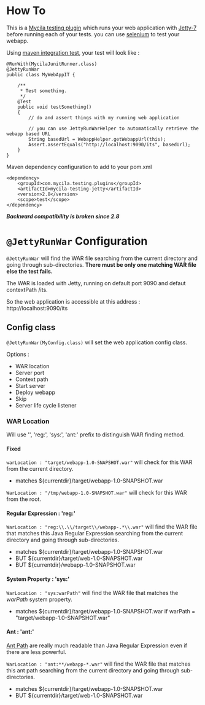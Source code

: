 # How To #

This is a [Mycila testing plugin](http://code.google.com/p/mycila/wiki/MycilaTesting) which runs your web application with [Jetty-7](http://www.eclipse.org/jetty/) before running each of your tests. you can use [selenium](http://seleniumhq.org/) to test your webapp.

Using [maven integration test](http://maven.apache.org/plugins/maven-failsafe-plugin/usage.html), your test will look like :

```
@RunWith(MycilaJunitRunner.class)
@JettyRunWar
public class MyWebAppIT {

    /**
     * Test something.
     */
    @Test
    public void testSomething()
    {
        // do and assert things with my running web application

        // you can use JettyRunWarHelper to automatically retrieve the webapp based URL
        String basedUrl = WebappHelper.getWebappUrl(this);
        Assert.assertEquals("http://localhost:9090/its", basedUrl);
    }
}
```

Maven dependency configuration to add to your pom.xml

```
<dependency>
    <groupId>com.mycila.testing.plugins</groupId>
    <artifactId>mycila-testing-jetty</artifactId>
    <version>2.8</version>
    <scope>test</scope>
</dependency>
```

_**Backward compatibility is broken since 2.8**_

# `@JettyRunWar` Configuration #

`@JettyRunWar` will find the WAR file searching from the current directory and going through sub-directories. **There must be only one matching WAR file else the test fails.**

The WAR is loaded with Jetty, running on default port 9090 and defaut contextPath /its.

So the web application is accessible at this address : http://localhost:9090/its

## Config class ##

`@JettyRunWar(MyConfig.class)` will set the web application config class.

Options :

  * WAR location
  * Server port
  * Context path
  * Start server
  * Deploy webapp
  * Skip
  * Server life cycle listener

### WAR Location ###

Will use '', 'reg:', 'sys:', 'ant:' prefix to distinguish WAR finding method.

#### Fixed ####

`warLocation : "target/webapp-1.0-SNAPSHOT.war"` will check for this WAR from the current directory.

  * matches ${currentdir}/target/webapp-1.0-SNAPSHOT.war

`WarLocation : "/tmp/webapp-1.0-SNAPSHOT.war"` will check for this WAR from the root.

#### Regular Expression  : 'reg:' ####

`WarLocation : "reg:\\.\\/target\\/webapp-.*\\.war"` will find the WAR file that matches this Java Regular Expression searching from the current directory and going through sub-directories.

  * matches ${currentdir}/target/webapp-1.0-SNAPSHOT.war
  * BUT ${currentdir}/target/web-1.0-SNAPSHOT.war
  * BUT ${currentdir}/webapp-1.0-SNAPSHOT.war

#### System Property : 'sys:' ####

`WarLocation : "sys:warPath"` will find the WAR file that matches the _warPath_ system property.

  * matches ${currentdir}/target/webapp-1.0-SNAPSHOT.war if warPath = "target/webapp-1.0-SNAPSHOT.war"

#### Ant : 'ant:' ####

[Ant Path](http://ant.apache.org/manual/dirtasks.html) are really much readable than Java Regular Expression even if there are less powerful.

`WarLocation : "ant:**/webapp-*.war"` will find the WAR file that matches this ant path searching from the current directory and going through sub-directories.

  * matches ${currentdir}/target/webapp-1.0-SNAPSHOT.war
  * BUT ${currentdir}/target/web-1.0-SNAPSHOT.war
